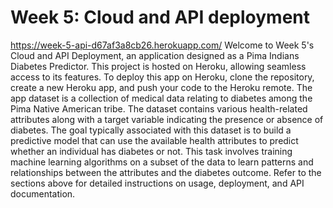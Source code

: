 # Week 5: Cloud and API deployment
https://week-5-api-d67af3a8cb26.herokuapp.com/
Welcome to Week 5's Cloud and API Deployment, an application designed as a Pima Indians Diabetes Predictor. This project is hosted on Heroku, allowing seamless access to its features. To deploy this app on Heroku, clone the repository, create a new Heroku app, and push your code to the Heroku remote. The app dataset is a collection of medical data relating to diabetes among the Pima Native American tribe. The dataset contains various health-related attributes along with a target variable indicating the presence or absence of diabetes. The goal typically associated with this dataset is to build a predictive model that can use the available health attributes to predict whether an individual has diabetes or not. This task involves training machine learning algorithms on a subset of the data to learn patterns and relationships between the attributes and the diabetes outcome. Refer to the sections above for detailed instructions on usage, deployment, and API documentation. 
